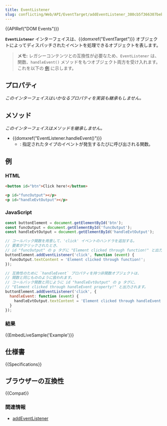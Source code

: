 ```yaml
---
title: EventListener
slug: conflicting/Web/API/EventTarget/addEventListener_380cb5f366307beb2c072f74e561ee98
---
```


{{APIRef("DOM Events")}}

**`EventListener`** インターフェイスは、{{domxref("EventTarget")}} オブジェクトによってディスパッチされたイベントを処理できるオブジェクトを表します。

> **メモ:** レガシーコンテンツとの互換性が必要なため、`EventListener` は、関数、`handleEvent()` メソッドをもつオブジェクト両方を受け入れます。
> これを以下の [例](#例) に示します。

## プロパティ

_このインターフェイスはいかなるプロパティを実装も継承もしません。_

## メソッド

_このインターフェイスはメソッドを継承しません。_

- {{domxref("EventListener.handleEvent()")}}
  - : 指定されたタイプのイベントが発生するたびに呼び出される関数。

## 例

### HTML

```html
<button id="btn">Click here!</button>

<p id="funcOutput"></p>
<p id="handleEvtOutput"></p>
```

### JavaScript

```js
const buttonElement = document.getElementById('btn');
const funcOutput = document.getElementById('funcOutput');
const handleEvtOutput = document.getElementById('handleEvtOutput');

// コールバック関数を用意して、'click' イベントのハンドラを追加する。
// 要素がクリックされたとき、
// id "funcOutput" の p タグに "Element clicked through function!" と出力されます。
buttonElement.addEventListener('click', function (event) {
  funcOutput.textContent = 'Element clicked through function!';
});

// 互換性のために `handleEvent` プロパティを持つ非関数オブジェクトは、
// 関数と同じもののように扱われます。
// コールバック関数と同じように id "handleEvtOutput" の p タグに、
// "Element clicked through handleEvent property!" と出力されます。
buttonElement.addEventListener('click', {
  handleEvent: function (event) {
    handleEvtOutput.textContent = 'Element clicked through handleEvent property!';
  }
});
```

### 結果

{{EmbedLiveSample('Example')}}

## 仕様書

{{Specifications}}

## ブラウザーの互換性

{{Compat}}

### 関連情報

- [addEventListener](/ja/docs/Web/API/EventTarget/addEventListener)
